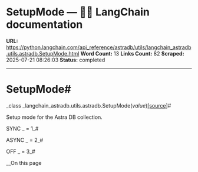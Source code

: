 # SetupMode — 🦜🔗 LangChain  documentation

**URL:** https://python.langchain.com/api_reference/astradb/utils/langchain_astradb.utils.astradb.SetupMode.html
**Word Count:** 13
**Links Count:** 82
**Scraped:** 2025-07-21 08:26:03
**Status:** completed

---

# SetupMode\#

_class _langchain\_astradb.utils.astradb.SetupMode\(_value_\)[\[source\]](https://python.langchain.com/api_reference/_modules/langchain_astradb/utils/astradb.html#SetupMode)\#     

Setup mode for the Astra DB collection.

SYNC _ = 1_\#     

ASYNC _ = 2_\#     

OFF _ = 3_\#     

__On this page